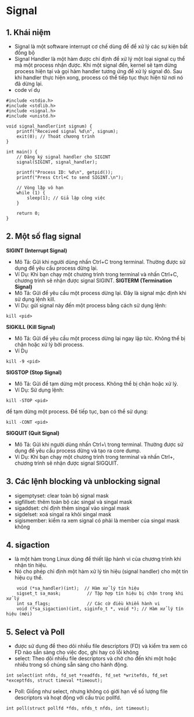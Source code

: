 # Signal

## 1. Khái niệm

- Signal là một software interrupt cơ chế dùng để để xử lý các sự kiện bất đồng bộ
- Signal Handler là một hàm được chỉ định để xử lý một loại signal cụ thể mà một process nhận được. Khi một signal đến, kernel sẽ tạm dừng process hiện tại và gọi hàm handler tương ứng để xử lý signal đó. Sau khi handler thực hiện xong, process có thể tiếp tục thực hiện từ nơi nó đã dừng lại.
- code ví dụ

```copy
#include <stdio.h>
#include <stdlib.h>
#include <signal.h>
#include <unistd.h>

void signal_handler(int signum) {
    printf("Received signal %d\n", signum);
    exit(0); // Thoát chương trình
}

int main() {
    // Đăng ký signal handler cho SIGINT
    signal(SIGINT, signal_handler);

    printf("Process ID: %d\n", getpid());
    printf("Press Ctrl+C to send SIGINT.\n");

    // Vòng lặp vô hạn
    while (1) {
        sleep(1); // Giả lập công việc
    }

    return 0;
}

```

## 2. Một số flag signal

**SIGINT (Interrupt Signal)**

- Mô Tả: Gửi khi người dùng nhấn Ctrl+C trong terminal. Thường được sử dụng để yêu cầu process dừng lại.
- Ví Dụ: Khi bạn chạy một chương trình trong terminal và nhấn Ctrl+C, chương trình sẽ nhận được signal SIGINT.
  **SIGTERM (Termination Signal)**
- Mô Tả: Gửi để yêu cầu một process dừng lại. Đây là signal mặc định khi sử dụng lệnh kill.
- Ví Dụ: gửi signal này đến một process bằng cách sử dụng lệnh:

```copy
kill <pid>
```

**SIGKILL (Kill Signal)**

- Mô Tả: Gửi để yêu cầu một process dừng lại ngay lập tức. Không thể bị chặn hoặc xử lý bởi process.
- Ví Dụ

```copy
kill -9 <pid>
```

**SIGSTOP (Stop Signal)**

- Mô Tả: Gửi để tạm dừng một process. Không thể bị chặn hoặc xử lý.
- Ví Dụ: Sử dụng lệnh:

```copy
kill -STOP <pid>
```

để tạm dừng một process. Để tiếp tục, bạn có thể sử dụng:

```copy
kill -CONT <pid>
```

**SIGQUIT (Quit Signal)**

- Mô Tả: Gửi khi người dùng nhấn Ctrl+\ trong terminal. Thường được sử dụng để yêu cầu process dừng và tạo ra core dump.
- Ví Dụ: Khi bạn chạy một chương trình trong terminal và nhấn Ctrl+\, chương trình sẽ nhận được signal SIGQUIT.

## 3. Các lệnh blocking và unblocking signal

- sigemptyset: clear toàn bộ signal mask
- sigfillset: thêm toàn bộ các singal và singal mask
- sigaddset: chỉ định thêm singal vào singal mask
- sigdelset: xoá singal ra khỏi singal mask
- sigismember: kiểm ra xem signal có phải là member của singal mask không

## 4. sigaction

- là một hàm trong Linux dùng để thiết lập hành vi của chương trình khi nhận tín hiệu.
- Nó cho phép chỉ định một hàm xử lý tín hiệu (signal handler) cho một tín hiệu cụ thể.

```copy
    void (*sa_handler)(int);  // Hàm xử lý tín hiệu
    sigset_t sa_mask;          // Tập hợp tín hiệu bị chặn trong khi xử lý
    int sa_flags;              // Các cờ điều khiển hành vi
    void (*sa_sigaction)(int, siginfo_t *, void *); // Hàm xử lý tín hiệu (mới)
```

## 5. Select và Poll

- được sử dụng để theo dõi nhiều file descriptors (FD) và kiểm tra xem có FD nào sẵn sàng cho việc đọc, ghi hay có lỗi không
- select: Theo dõi nhiều file descriptors và chờ cho đến khi một hoặc nhiều trong số chúng sẵn sàng cho hành động.

```copy
int select(int nfds, fd_set *readfds, fd_set *writefds, fd_set *exceptfds, struct timeval *timeout);
```

- Poll: Giống như select, nhưng không có giới hạn về số lượng file descriptors và hoạt động với cấu trúc pollfd.

```copy
int poll(struct pollfd *fds, nfds_t nfds, int timeout);
```
